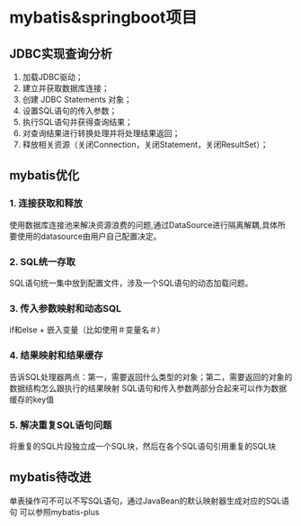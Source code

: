 # mybatis&springboot项目

## JDBC实现查询分析
1. 加载JDBC驱动；
2. 建立并获取数据库连接；
3. 创建 JDBC Statements 对象；
4. 设置SQL语句的传入参数；
5. 执行SQL语句并获得查询结果；
6. 对查询结果进行转换处理并将处理结果返回；
7. 释放相关资源（关闭Connection，关闭Statement，关闭ResultSet）；

## mybatis优化
### 1. 连接获取和释放
使用数据库连接池来解决资源浪费的问题,通过DataSource进行隔离解耦,具体所要使用的datasource由用户自己配置决定。
### 2. SQL统一存取
SQL语句统一集中放到配置文件，涉及一个SQL语句的动态加载问题。
### 3. 传入参数映射和动态SQL
if和else + 嵌入变量（比如使用＃变量名＃）
### 4. 结果映射和结果缓存
告诉SQL处理器两点：第一，需要返回什么类型的对象；第二，需要返回的对象的数据结构怎么跟执行的结果映射
SQL语句和传入参数两部分合起来可以作为数据缓存的key值
### 5. 解决重复SQL语句问题
将重复的SQL片段独立成一个SQL块，然后在各个SQL语句引用重复的SQL块
## mybatis待改进
单表操作可不可以不写SQL语句，通过JavaBean的默认映射器生成对应的SQL语句  可以参照mybatis-plus


